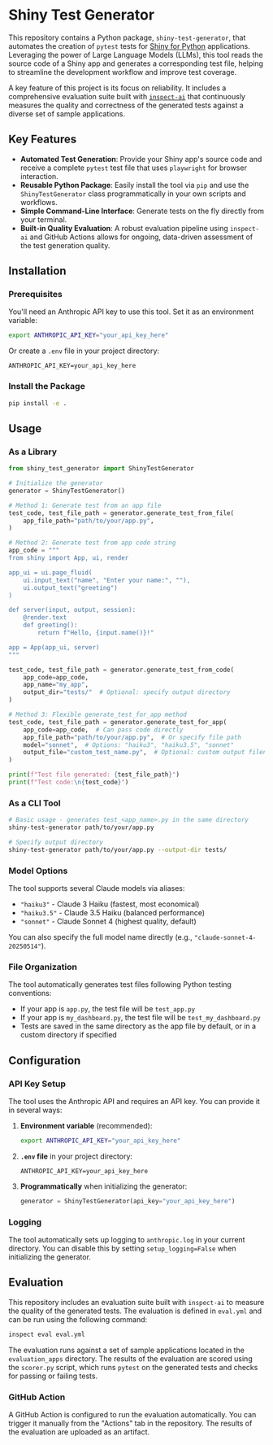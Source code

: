 # Shiny Test Generator

This repository contains a Python package, `shiny-test-generator`, that automates the creation of `pytest` tests for [Shiny for Python](https://shiny.posit.co/py/) applications. Leveraging the power of Large Language Models (LLMs), this tool reads the source code of a Shiny app and generates a corresponding test file, helping to streamline the development workflow and improve test coverage.

A key feature of this project is its focus on reliability. It includes a comprehensive evaluation suite built with [`inspect-ai`](https://rstudio.github.io/inspect-ai/) that continuously measures the quality and correctness of the generated tests against a diverse set of sample applications.

## Key Features

*   **Automated Test Generation**: Provide your Shiny app's source code and receive a complete `pytest` test file that uses `playwright` for browser interaction.
*   **Reusable Python Package**: Easily install the tool via `pip` and use the `ShinyTestGenerator` class programmatically in your own scripts and workflows.
*   **Simple Command-Line Interface**: Generate tests on the fly directly from your terminal.
*   **Built-in Quality Evaluation**: A robust evaluation pipeline using `inspect-ai` and GitHub Actions allows for ongoing, data-driven assessment of the test generation quality.

## Installation

### Prerequisites

You'll need an Anthropic API key to use this tool. Set it as an environment variable:

```bash
export ANTHROPIC_API_KEY="your_api_key_here"
```

Or create a `.env` file in your project directory:

```
ANTHROPIC_API_KEY=your_api_key_here
```

### Install the Package

```bash
pip install -e .
```

## Usage

### As a Library

```python
from shiny_test_generator import ShinyTestGenerator

# Initialize the generator
generator = ShinyTestGenerator()

# Method 1: Generate test from an app file
test_code, test_file_path = generator.generate_test_from_file(
    app_file_path="path/to/your/app.py",
)

# Method 2: Generate test from app code string
app_code = """
from shiny import App, ui, render

app_ui = ui.page_fluid(
    ui.input_text("name", "Enter your name:", ""),
    ui.output_text("greeting")
)

def server(input, output, session):
    @render.text
    def greeting():
        return f"Hello, {input.name()}!"

app = App(app_ui, server)
"""

test_code, test_file_path = generator.generate_test_from_code(
    app_code=app_code,
    app_name="my_app",
    output_dir="tests/"  # Optional: specify output directory
)

# Method 3: Flexible generate_test_for_app method
test_code, test_file_path = generator.generate_test_for_app(
    app_code=app_code,  # Can pass code directly
    app_file_path="path/to/your/app.py",  # Or specify file path
    model="sonnet",  # Options: "haiku3", "haiku3.5", "sonnet"
    output_file="custom_test_name.py",  # Optional: custom output filename
)

print(f"Test file generated: {test_file_path}")
print(f"Test code:\n{test_code}")
```

### As a CLI Tool

```bash
# Basic usage - generates test_<app_name>.py in the same directory
shiny-test-generator path/to/your/app.py

# Specify output directory
shiny-test-generator path/to/your/app.py --output-dir tests/
```

### Model Options

The tool supports several Claude models via aliases:

- `"haiku3"` - Claude 3 Haiku (fastest, most economical)
- `"haiku3.5"` - Claude 3.5 Haiku (balanced performance)
- `"sonnet"` - Claude Sonnet 4 (highest quality, default)

You can also specify the full model name directly (e.g., `"claude-sonnet-4-20250514"`).

### File Organization

The tool automatically generates test files following Python testing conventions:

- If your app is `app.py`, the test file will be `test_app.py`
- If your app is `my_dashboard.py`, the test file will be `test_my_dashboard.py`
- Tests are saved in the same directory as the app file by default, or in a custom directory if specified

## Configuration

### API Key Setup

The tool uses the Anthropic API and requires an API key. You can provide it in several ways:

1. **Environment variable** (recommended):
   ```bash
   export ANTHROPIC_API_KEY="your_api_key_here"
   ```

2. **`.env` file** in your project directory:
   ```
   ANTHROPIC_API_KEY=your_api_key_here
   ```

3. **Programmatically** when initializing the generator:
   ```python
   generator = ShinyTestGenerator(api_key="your_api_key_here")
   ```

### Logging

The tool automatically sets up logging to `anthropic.log` in your current directory. You can disable this by setting `setup_logging=False` when initializing the generator.

## Evaluation

This repository includes an evaluation suite built with `inspect-ai` to measure the quality of the generated tests. The evaluation is defined in `eval.yml` and can be run using the following command:

```bash
inspect eval eval.yml
```

The evaluation runs against a set of sample applications located in the `evaluation_apps` directory. The results of the evaluation are scored using the `scorer.py` script, which runs `pytest` on the generated tests and checks for passing or failing tests.

### GitHub Action

A GitHub Action is configured to run the evaluation automatically. You can trigger it manually from the "Actions" tab in the repository. The results of the evaluation are uploaded as an artifact.
